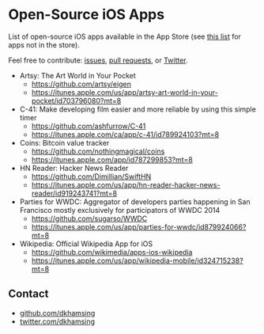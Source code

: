 # Open-Source iOS Apps

List of open-source iOS apps available in the App Store (see [this list](non-app-store-ios-apps.md) for apps not in the store). 

Feel free to contribute: [issues](https://github.com/dkhamsing/open-source-ios-apps/issues), [pull requests](https://github.com/dkhamsing/open-source-ios-apps/pulls), or [Twitter](https://twitter.com/dkhamsing).

- Artsy: The Art World in Your Pocket
  - https://github.com/artsy/eigen
  - https://itunes.apple.com/us/app/artsy-art-world-in-your-pocket/id703796080?mt=8
- C-41: Make developing film easier and more reliable by using this simple timer
  - https://github.com/ashfurrow/C-41
  - https://itunes.apple.com/ca/app/c-41/id789924103?mt=8
- Coins: Bitcoin value tracker
  - https://github.com/nothingmagical/coins
  - https://itunes.apple.com/app/id787299853?mt=8
- HN Reader: Hacker News Reader
  - https://github.com/Dimillian/SwiftHN
  - https://itunes.apple.com/us/app/hn-reader-hacker-news-reader/id919243741?mt=8
- Parties for WWDC: Aggregator of developers parties happening in San Francisco mostly exclusively for participators of WWDC 2014
  - https://github.com/sugarso/WWDC
  - https://itunes.apple.com/us/app/parties-for-wwdc/id879924066?mt=8
- Wikipedia: Official Wikipedia App for iOS
  - https://github.com/wikimedia/apps-ios-wikipedia
  - https://itunes.apple.com/us/app/wikipedia-mobile/id324715238?mt=8

## Contact
- [github.com/dkhamsing](https://github.com/dkhamsing)
- [twitter.com/dkhamsing](https://twitter.com/dkhamsing)
